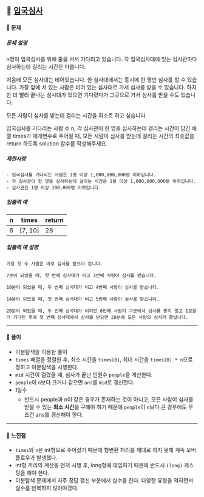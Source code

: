 ## 📖 [입국심사](https://school.programmers.co.kr/learn/courses/30/lessons/43238)
#### 📍 문제
##### 문제 설명
n명이 입국심사를 위해 줄을 서서 기다리고 있습니다. 각 입국심사대에 있는 심사관마다 심사하는데 걸리는 시간은 다릅니다.

처음에 모든 심사대는 비어있습니다. 한 심사대에서는 동시에 한 명만 심사를 할 수 있습니다. 가장 앞에 서 있는 사람은 비어 있는 심사대로 가서 심사를 받을 수 있습니다. 하지만 더 빨리 끝나는 심사대가 있으면 기다렸다가 그곳으로 가서 심사를 받을 수도 있습니다.

모든 사람이 심사를 받는데 걸리는 시간을 최소로 하고 싶습니다.

입국심사를 기다리는 사람 수 n, 각 심사관이 한 명을 심사하는데 걸리는 시간이 담긴 배열 times가 매개변수로 주어질 때, 모든 사람이 심사를 받는데 걸리는 시간의 최솟값을 return 하도록 solution 함수를 작성해주세요.

##### 제한사항
```
- 입국심사를 기다리는 사람은 1명 이상 1,000,000,000명 이하입니다.
- 각 심사관이 한 명을 심사하는데 걸리는 시간은 1분 이상 1,000,000,000분 이하입니다.
- 심사관은 1명 이상 100,000명 이하입니다.
```

##### 입출력 예
<table class="table">
        <thead><tr>
<th>n</th>
<th>times</th>
<th>return</th>
</tr>
</thead>
        <tbody><tr>
<td>6</td>
<td>[7, 10]</td>
<td>28</td>
</tr>
</tbody>
      </table>

##### 입출력 예 설명
```
가장 첫 두 사람은 바로 심사를 받으러 갑니다.

7분이 되었을 때, 첫 번째 심사대가 비고 3번째 사람이 심사를 받습니다.

10분이 되었을 때, 두 번째 심사대가 비고 4번째 사람이 심사를 받습니다.

14분이 되었을 때, 첫 번째 심사대가 비고 5번째 사람이 심사를 받습니다.

20분이 되었을 때, 두 번째 심사대가 비지만 6번째 사람이 그곳에서 심사를 받지 않고 1분을 더 기다린 후에 첫 번째 심사대에서 심사를 받으면 28분에 모든 사람의 심사가 끝납니다.
```


---
#### 📍 풀이
- 이분탐색을 이용한 풀이
- `times` 배열을 정렬한 후, 최소 시간을 `times[0]`, 최대 시간을 `times[0] * n`으로 정하고 이분탐색을 시행한다.
- `mid` 시간이 걸렸을 때, 심사가 끝난 인원수 `people`을 계산한다.
- `people`이 `n`보다 크거나 같으면 `ans`를 `mid`로 갱신한다.
- ❗️실수
  - 반드시 people과 n이 같은 경우가 존재하는 것이 아니고, 모든 사람이 심사를 받을 수 있는 **최소 시간**을 구해야 하기 때문에 `people`이 `n`보다 큰 경우에도 무조건 ans를 갱신해야 한다.
---
#### 📍 느낀점
- `times`와 `n`은 int형으로 주어졌기 때문에 형변환 처리를 제대로 하지 못해 계속 오버플로우가 발생했다. 
- int형 끼리의 계산을 먼저 시행 후, long형에 대입하기 때문에 반드시 `(long)` 캐스팅을 해야 한다.
- 이분탐색 문제에서 자주 정답 갱신 부분에서 실수를 한다. 다양한 유형을 익히면서 실수를 반복하지 않아야겠다.